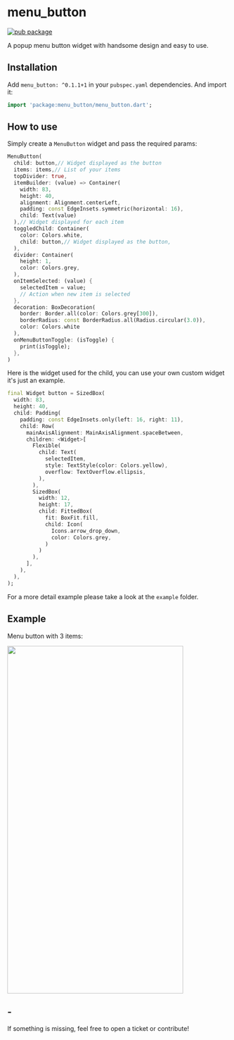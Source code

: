 # menu_button

[![pub package](https://img.shields.io/pub/v/menu_button.svg?style=for-the-badge&color=blue)](https://pub.dartlang.org/packages/menu_button)

A popup menu button widget with handsome design and easy to use.

## Installation

Add `menu_button: ^0.1.1+1` in your `pubspec.yaml` dependencies. And import it:

```dart
import 'package:menu_button/menu_button.dart';
```

## How to use

Simply create a `MenuButton` widget and pass the required params:

```dart
MenuButton(
  child: button,// Widget displayed as the button
  items: items,// List of your items
  topDivider: true,
  itemBuilder: (value) => Container(
    width: 83,
    height: 40,
    alignment: Alignment.centerLeft,
    padding: const EdgeInsets.symmetric(horizontal: 16),
    child: Text(value)
  ),// Widget displayed for each item
  toggledChild: Container(
    color: Colors.white,
    child: button,// Widget displayed as the button,
  ),
  divider: Container(
    height: 1,
    color: Colors.grey,
  ),
  onItemSelected: (value) {
    selectedItem = value;
    // Action when new item is selected
  },
  decoration: BoxDecoration(
    border: Border.all(color: Colors.grey[300]),
    borderRadius: const BorderRadius.all(Radius.circular(3.0)),
    color: Colors.white
  ),
  onMenuButtonToggle: (isToggle) {
    print(isToggle);
  },
)
```

Here is the widget used for the child, you can use your own custom widget it's just an example.

```dart
final Widget button = SizedBox(
  width: 83,
  height: 40,
  child: Padding(
    padding: const EdgeInsets.only(left: 16, right: 11),
    child: Row(
      mainAxisAlignment: MainAxisAlignment.spaceBetween,
      children: <Widget>[
        Flexible(
          child: Text(
            selectedItem,
            style: TextStyle(color: Colors.yellow),
            overflow: TextOverflow.ellipsis,
          ),
        ),
        SizedBox(
          width: 12,
          height: 17,
          child: FittedBox(
            fit: BoxFit.fill,
            child: Icon(
              Icons.arrow_drop_down,
              color: Colors.grey,
            )
          )
        ),
      ],
    ),
  ),
);
```

For a more detail example please take a look at the `example` folder.

## Example

Menu button with 3 items:

<img src="https://raw.githubusercontent.com/huextrat/menu_button/master/example/example.gif" width="400" height="790">

## -

If something is missing, feel free to open a ticket or contribute!
